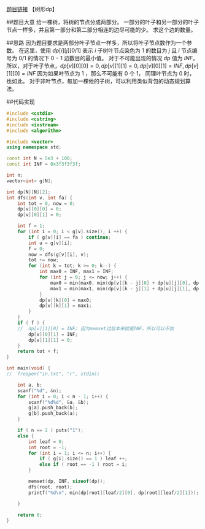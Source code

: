 [题目链接](http://codeforces.com/contest/581/problem/F)
【树形dp】

##题目大意
给一棵树，将树的节点分成两部分。
一部分的叶子和另一部分的叶子节点一样多，并且第一部分和第二部分相连的边尽可能的少。
求这个边的数量。

##思路
因为题目要求是两部分叶子节点一样多，所以将叶子节点数作为一个参数。
在这里，使用 $dp[i][j][0/1]$ 表示 $i$ 子树叶节点染色为 $1$ 的数目为 $j$ 且 $i$ 节点编号为 $0 / 1$ 的情况下 $0 - 1$ 边数目的最小值。
对于不可能出现的情况 $dp$ 值为 $INF$。
所以，对于叶子节点，$dp[v][0][0]= 0, dp[v][1][1] = 0, dp[v][0][1] = INF, dp[v][1][0] = INF$
因为如果叶节点为 $1$ ，那么不可能有 $0$ 个 $1$， 同理叶节点为 $0$ 时，也如此。
对于非叶节点，每加一棵他的子树，可以利用类似背包的动态规划算法。

##代码实现
```cpp
#include <cstdio>
#include <cstring>
#include <iostream>
#include <algorithm>

#include <vector>
using namespace std;

const int N = 5e3 + 100;
const int INF = 0x3f3f3f3f;

int n;
vector<int> g[N];

int dp[N][N][2];
int dfs(int v, int fa) {
	int tot = 0, now = 0;
	dp[v][0][0] = 0;
	dp[v][0][1] = 0;

	int f = 1;
	for (int i = 0; i < g[v].size(); i ++) {
		if ( g[v][i] == fa ) continue;
		int u = g[v][i];
		f = 0;
		now = dfs(g[v][i], v);
		tot += now;
		for (int k = tot; k >= 0; k--) {
			int max0 = INF, max1 = INF;
			for (int j = 0; j <= now; j++) {
				max0 = min(max0, min(dp[v][k - j][0] + dp[u][j][0], dp[v][k - j][0] + dp[u][j][1] + 1));
				max1 = min(max1, min(dp[v][k - j][1] + dp[u][j][1], dp[v][k - j][1] + dp[u][j][0] + 1));
			}
			dp[v][k][0] = max0;
			dp[v][k][1] = max1;
		}
	}
	if ( f ) {
	//  dp[v][1][0] = INF; 因为memset过后本来就是INF，所以可以不加
		dp[v][0][1] = INF;
		dp[v][1][1] = 0;
	}
	return tot + f;
}

int main(void) {
//	freopen("in.txt", "r", stdin);

	int a, b;
	scanf("%d", &n);
	for (int i = 0; i < n - 1; i++) {
		scanf("%d%d", &a, &b);
		g[a].push_back(b);
		g[b].push_back(a);
	}

	if ( n == 2 ) puts("1");
	else {
		int leaf = 0;
		int root = -1;
		for (int i = 1; i <= n; i++) {
			if ( g[i].size() == 1 ) leaf ++;
			else if ( root == -1 ) root = i;
		}

		memset(dp, INF, sizeof(dp));
		dfs(root, root);
		printf("%d\n", min(dp[root][leaf/2][0], dp[root][leaf/2][1]));

	}

	return 0;
}
```
